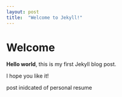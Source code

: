 ```yaml
---
layout: post
title:  "Welcome to Jekyll!"
---
```


# Welcome

**Hello world**, this is my first Jekyll blog post.

I hope you like it!

post inidcated of personal resume
